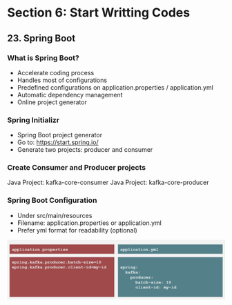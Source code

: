 # Section 6: Start Writting Codes

## 23. Spring Boot

### What is Spring Boot?

- Accelerate coding process
- Handles most of configurations
- Predefined configurations on application.properties / application.yml
- Automatic dependency management
- Online project generator

### Spring Initializr

- Spring Boot project generator
- Go to: https://start.spring.io/
- Generate two projects: producer and consumer

### Create Consumer and Producer projects

Java Project: kafka-core-consumer
Java Project: kafka-core-producer

### Spring Boot Configuration

- Under src/main/resources
- Filename: application.properties or application.yml
- Prefer yml format for readability (optional)

![alt text](https://github.com/marodrigues20/udemy_java/blob/main/JavaSpring%26ApacheKafkaBootcamp-BasicToComplete/Sections/Section-06/properties_1.png?raw=true)